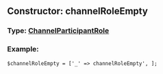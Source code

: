 ## Constructor: channelRoleEmpty  



### Type: [ChannelParticipantRole](../types/ChannelParticipantRole.md)

### Example:


```
$channelRoleEmpty = ['_' => channelRoleEmpty', ];
```